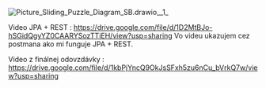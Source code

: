 ![Picture_Sliding_Puzzle_Diagram_SB.drawio__1_](/uploads/6d1a657d0ce16d0a691e6efe5e13d326/Picture_Sliding_Puzzle_Diagram_SB.drawio__1_.png)

Video JPA + REST : https://drive.google.com/file/d/1D2MtBJo-hSGidQgyYZ0CAARYSozTTiEH/view?usp=sharing
    Vo videu ukazujem cez postmana ako mi funguje JPA + REST.

Video z finálnej odovzdávky : https://drive.google.com/file/d/1kbPjYncQ9OkJsSFxh5zu6nCu_bVrkQ7w/view?usp=sharing
